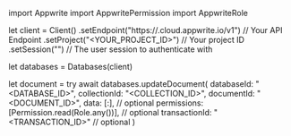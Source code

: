 import Appwrite
import AppwritePermission
import AppwriteRole

let client = Client()
    .setEndpoint("https://<REGION>.cloud.appwrite.io/v1") // Your API Endpoint
    .setProject("<YOUR_PROJECT_ID>") // Your project ID
    .setSession("") // The user session to authenticate with

let databases = Databases(client)

let document = try await databases.updateDocument(
    databaseId: "<DATABASE_ID>",
    collectionId: "<COLLECTION_ID>",
    documentId: "<DOCUMENT_ID>",
    data: [:], // optional
    permissions: [Permission.read(Role.any())], // optional
    transactionId: "<TRANSACTION_ID>" // optional
)

